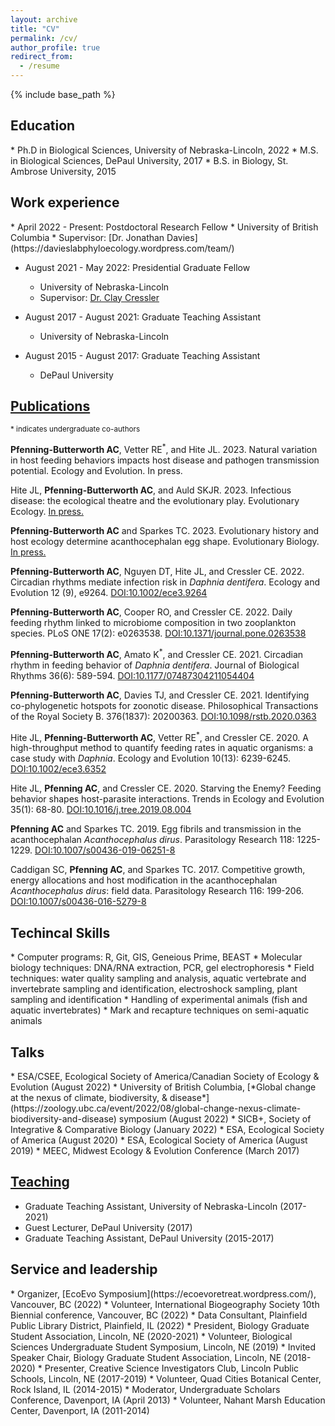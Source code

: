 ```yaml
---
layout: archive
title: "CV"
permalink: /cv/
author_profile: true
redirect_from:
  - /resume
---
```


{% include base_path %}

<h2> Education </h2>
* Ph.D in Biological Sciences, University of Nebraska-Lincoln, 2022
* M.S. in Biological Sciences, DePaul University, 2017
* B.S. in Biology, St. Ambrose University, 2015

<h2> Work experience </h2>
* April 2022 - Present: Postdoctoral Research Fellow
  * University of British Columbia
  * Supervisor: [Dr. Jonathan Davies](https://davieslabphyloecology.wordpress.com/team/)

* August 2021 - May 2022: Presidential Graduate Fellow
  * University of Nebraska-Lincoln
  * Supervisor: [Dr. Clay Cressler](https://cressler.weebly.com/)

* August 2017 - August 2021: Graduate Teaching Assistant
  * University of Nebraska-Lincoln

* August 2015 - August 2017: Graduate Teaching Assistant
  * DePaul University

## [Publications](https://alainapb.github.io/publications/)
<sub> \* indicates undergraduate co-authors </sub>

<b>Pfenning-Butterworth AC</b>, Vetter RE<sup>\*</sup>, and Hite JL. 2023. Natural variation in host feeding behaviors impacts host disease and pathogen transmission potential. Ecology and Evolution. In press.

Hite JL, <b>Pfenning-Butterworth AC</b>, and Auld SKJR. 2023. Infectious disease: the ecological theatre and the evolutionary play. Evolutionary Ecology. [In press.](https://doi.org/10.1007/s10682-023-10229-5)

<b>Pfenning-Butterworth AC</b> and Sparkes TC. 2023. Evolutionary history and host ecology determine acanthocephalan egg shape. Evolutionary Biology. [In press.](https://doi.org/10.1007/s11692-022-09595-9)

<b>Pfenning-Butterworth AC</b>, Nguyen DT, Hite JL, and Cressler CE. 2022. Circadian rhythms mediate infection risk in *Daphnia dentifera*. Ecology and Evolution 12 (9), e9264. [DOI:10.1002/ece3.9264](https://doi.org/10.1002/ece3.9264)

<b>Pfenning-Butterworth AC</b>, Cooper RO, and Cressler CE. 2022. Daily feeding rhythm linked to microbiome composition in two zooplankton species. PLoS ONE 17(2): e0263538. [DOI:10.1371/journal.pone.0263538](https://doi.org/10.1371/journal.pone.0263538)

<b>Pfenning-Butterworth AC</b>, Amato K<sup>\*</sup>, and Cressler CE. 2021. Circadian rhythm in feeding behavior of *Daphnia dentifera*. Journal of Biological Rhythms 36(6): 589-594. [DOI:10.1177/07487304211054404](https://doi.org/10.1177/07487304211054404)

<b>Pfenning-Butterworth AC</b>, Davies TJ, and Cressler CE. 2021. Identifying co-phylogenetic hotspots for zoonotic disease. Philosophical Transactions of the Royal Society B. 376(1837): 20200363. [DOI:10.1098/rstb.2020.0363](https://doi.org/10.1098/rstb.2020.0363)

Hite JL, <b>Pfenning-Butterworth AC</b>, Vetter RE<sup>\*</sup>, and Cressler CE. 2020. A high-throughput method to quantify feeding rates in aquatic organisms: a case study with *Daphnia*. Ecology and Evolution 10(13): 6239-6245. [DOI:10.1002/ece3.6352](https://doi.org/10.1002/ece3.6352)

Hite JL, <b>Pfenning AC</b>, and Cressler CE. 2020. Starving the Enemy? Feeding behavior shapes host-parasite interactions. Trends in Ecology and Evolution 35(1): 68-80. [DOI:10.1016/j.tree.2019.08.004](https://doi.org/10.1016/j.tree.2019.08.004)

<b>Pfenning AC</b> and Sparkes TC. 2019. Egg fibrils and transmission in the acanthocephalan *Acanthocephalus dirus*. Parasitology Research 118: 1225-1229. [DOI:10.1007/s00436-019-06251-8](https://doi.org/10.1007/s00436-019-06251-8)

Caddigan SC, <b>Pfenning AC</b>, and Sparkes TC. 2017. Competitive growth, energy allocations and host modification in the acanthocephalan *Acanthocephalus dirus*: field data. Parasitology Research 116: 199-206. [DOI:10.1007/s00436-016-5279-8](https://doi.org/10.1007/s00436-016-5279-8)

<h2> Techincal Skills </h2>
* Computer programs: R, Git, GIS, Geneious Prime, BEAST
* Molecular biology techniques: DNA/RNA extraction, PCR, gel electrophoresis
* Field techniques: water quality sampling and analysis, aquatic vertebrate and invertebrate sampling and identification, electroshock sampling, plant sampling and identification
* Handling of experimental animals (fish and aquatic invertebrates)
*	Mark and recapture techniques on semi-aquatic animals

<h2> Talks </h2>
* ESA/CSEE, Ecological Society of America/Canadian Society of Ecology & Evolution (August 2022)
* University of British Columbia, [*Global change at the nexus of climate, biodiversity, & disease*](https://zoology.ubc.ca/event/2022/08/global-change-nexus-climate-biodiversity-and-disease) symposium (August 2022)
* SICB+, Society of Integrative & Comparative Biology (January 2022)
* ESA, Ecological Society of America (August 2020)
* ESA, Ecological Society of America (August 2019)
* MEEC, Midwest Ecology & Evolution Conference (March 2017)


## [Teaching](https://alainapb.github.io/teaching/)
* Graduate Teaching Assistant, University of Nebraska-Lincoln (2017-2021)
* Guest Lecturer, DePaul University (2017)
* Graduate Teaching Assistant, DePaul University (2015-2017)

<h2> Service and leadership </h2>
* Organizer, [EcoEvo Symposium](https://ecoevoretreat.wordpress.com/), Vancouver, BC (2022)
* Volunteer, International Biogeography Society 10th Biennial conference, Vancouver, BC (2022)
* Data Consultant, Plainfield Public Library District, Plainfield, IL (2022)
*	President, Biology Graduate Student Association, Lincoln, NE (2020-2021)
*	Volunteer, Biological Sciences Undergraduate Student Symposium, Lincoln, NE (2019)
*	Invited Speaker Chair, Biology Graduate Student Association, Lincoln, NE (2018-2020)
*	Presenter, Creative Science Investigators Club, Lincoln Public Schools, Lincoln, NE (2017-2019)
*	Volunteer, Quad Cities Botanical Center, Rock Island, IL (2014-2015)
*	Moderator, Undergraduate Scholars Conference, Davenport, IA (April 2013)
*	Volunteer, Nahant Marsh Education Center, Davenport, IA (2011-2014)

